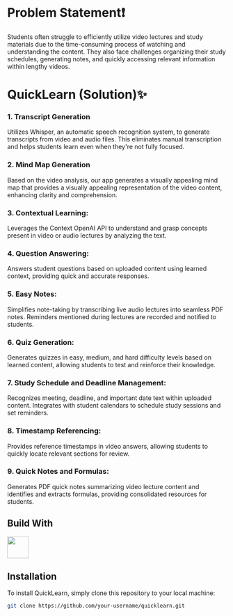 # Problem Statement❗ 

Students often struggle to efficiently utilize video lectures and study materials due to the time-consuming process of watching and understanding the content. They also face challenges organizing their study schedules, generating notes, and quickly accessing relevant information within lengthy videos.

# QuickLearn (Solution)✨ 

### 1. Transcript Generation
Utilizes Whisper, an automatic speech recognition system, to generate transcripts from video and audio files. This eliminates manual transcription and helps students learn even when they're not fully focused.

### 2. Mind Map Generation
Based on the video analysis, our app generates a visually appealing mind map that provides a visually appealing representation of the video content, enhancing clarity and comprehension.

### 3. Contextual Learning: 
Leverages the Context OpenAI API to understand and grasp concepts present in video or audio lectures by analyzing the text.

### 4. Question Answering:
Answers student questions based on uploaded content using learned context, providing quick and accurate responses.

### 5. Easy Notes: 
Simplifies note-taking by transcribing live audio lectures into seamless PDF notes. Reminders mentioned during lectures are recorded and notified to students.

### 6. Quiz Generation: 
Generates quizzes in easy, medium, and hard difficulty levels based on learned content, allowing students to test and reinforce their knowledge.

### 7. Study Schedule and Deadline Management: 
Recognizes meeting, deadline, and important date text within uploaded content. Integrates with student calendars to schedule study sessions and set reminders.

### 8. Timestamp Referencing: 
Provides reference timestamps in video answers, allowing students to quickly locate relevant sections for review.

### 9. Quick Notes and Formulas: 
Generates PDF quick notes summarizing video lecture content and identifies and extracts formulas, providing consolidated resources for students.

## Build With
<img src="https://user-images.githubusercontent.com/25181517/183897015-94a058a6-b86e-4e42-a37f-bf92061753e5.png" width=50 height=50>

## Installation

To install QuickLearn, simply clone this repository to your local machine:

```bash
git clone https://github.com/your-username/quicklearn.git
